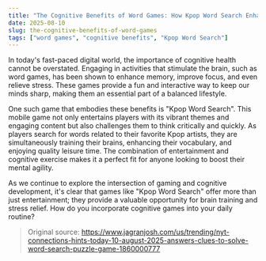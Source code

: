 ```yaml
---
title: "The Cognitive Benefits of Word Games: How Kpop Word Search Enhances Your Mind"
date: 2025-08-10
slug: the-cognitive-benefits-of-word-games
tags: ["word games", "cognitive benefits", "Kpop Word Search"]
---
```


In today's fast-paced digital world, the importance of cognitive health cannot be overstated. Engaging in activities that stimulate the brain, such as word games, has been shown to enhance memory, improve focus, and even relieve stress. These games provide a fun and interactive way to keep our minds sharp, making them an essential part of a balanced lifestyle.

One such game that embodies these benefits is "Kpop Word Search". This mobile game not only entertains players with its vibrant themes and engaging content but also challenges them to think critically and quickly. As players search for words related to their favorite Kpop artists, they are simultaneously training their brains, enhancing their vocabulary, and enjoying quality leisure time. The combination of entertainment and cognitive exercise makes it a perfect fit for anyone looking to boost their mental agility.

As we continue to explore the intersection of gaming and cognitive development, it's clear that games like "Kpop Word Search" offer more than just entertainment; they provide a valuable opportunity for brain training and stress relief. How do you incorporate cognitive games into your daily routine?
> Original source: https://www.jagranjosh.com/us/trending/nyt-connections-hints-today-10-august-2025-answers-clues-to-solve-word-search-puzzle-game-1860000777